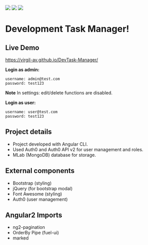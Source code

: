 ![](https://img.shields.io/badge/Build-passing-green.svg) ![](https://img.shields.io/badge/version-1.0.2-blue.svg) ![](https://img.shields.io/badge/Angular%20CLI-1.0.0--beta.21-orange.svg) 

# Development Task Manager!

## Live Demo

https://virgil-av.github.io/DevTask-Manager/

 **Login as admin:**
 ```
 username: admin@test.com
 password: test123
```
**Note**
In settings: edit/delete functions are disabled.

 **Login as user:**
 ```
 username: user@test.com
 password: test123
```

## Project details
- Project developed with Angular CLI.
- Used Auth0 and Auth0 API v2 for user management and roles.
- MLab (MongoDB) database for storage.

## External components
- Bootstrap (styling)
- jQuery (for bootstrap modal)
- Font Awesome (styling)
- Auth0 (user management)

## Angular2 Imports
- ng2-pagination
- OrderBy Pipe (fuel-ui)
- marked



